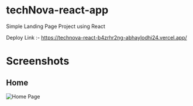 # techNova-react-app
Simple Landing Page Project using React 

Deploy Link :- https://technova-react-b4zrhr2ng-abhaylodhi24.vercel.app/

# Screenshots
## Home 
![Home Page](../SS/Home.png)
